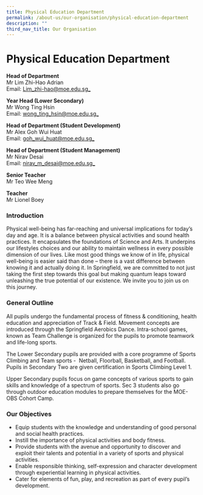 ```yaml
---
title: Physical Education Department
permalink: /about-us/our-organisation/physical-education-department
description: ""
third_nav_title: Our Organisation
---
```

# **Physical Education Department**

**Head of Department**  
Mr Lim Zhi-Hao Adrian  
Email: [Lim_zhi-hao@moe.edu.sg_](mailto:Lim_zhi-hao@moe.edu.sg)  

**Year Head (Lower Secondary)**  
Mr Wong Ting Hsin     
Email: [wong_ting_hsin@moe.edu.sg_](mailto:wong_ting_hsin@moe.edu.sg)  

**Head of Department (Student Development)**    
Mr Alex Goh Wui Huat     
Email: [goh_wui_huat@moe.edu.sg_](mailto:goh_wui_huat@moe.edu.sg)  

**Head of Department (Student Management)**  
Mr Nirav Desai  
Email: [nirav_m_desai@moe.edu.sg_](mailto:nirav_m_desai@moe.edu.sg)  

**Senior Teacher**  
Mr Teo Wee Meng  
  

**Teacher**    
Mr Lionel Boey

### Introduction

Physical well-being has far-reaching and universal implications for today’s day and age. It is a balance between physical activities and sound health practices. It encapsulates the foundations of Science and Arts. It underpins our lifestyles choices and our ability to maintain wellness in every possible dimension of our lives. Like most good things we know of in life, physical well-being is easier said than done – there is a vast difference between knowing it and actually doing it. In Springfield, we are committed to not just taking the first step towards this goal but making quantum leaps toward unleashing the true potential of our existence. We invite you to join us on this journey.

### General Outline
All pupils undergo the fundamental process of fitness &amp; conditioning, health education and appreciation of Track & Field. Movement concepts are introduced through the Springfield Aerobics Dance. Intra-school games, known as Team Challenge is organized for the pupils to promote teamwork and life-long sports.

The Lower Secondary pupils are provided with a core programme of Sports Climbing and Team sports -  Netball, Floorball, Basketball, and Football. Pupils in Secondary Two are given certification in Sports Climbing Level 1.

Upper Secondary pupils focus on game concepts of various sports to gain skills and knowledge of a spectrum of sports. Sec 3 students also go through outdoor education modules to prepare themselves for the MOE-OBS Cohort Camp.

### Our Objectives

*   Equip students with the knowledge and understanding of good personal and social health practices.
*   Instill the importance of physical activities and body fitness.  
*   Provide students with the avenue and opportunity to discover and exploit their talents and potential in a variety of sports and physical activities.
*   Enable responsible thinking, self-expression and character development through experiential learning in physical activities.
*   Cater for elements of fun, play, and recreation as part of every pupil’s development.